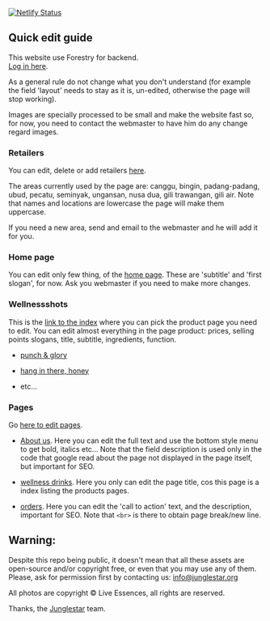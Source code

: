 [![Netlify Status](https://api.netlify.com/api/v1/badges/7f220eb8-49b7-42f9-bce9-4fc271162a50/deploy-status)](https://app.netlify.com/sites/liveessences/deploys)

## Quick edit guide

This website use Forestry for backend.  
[Log in here](https://app.forestry.io/login).  

As a general rule do not change what you don't understand (for example the field 'layout' needs to stay as it is, un-edited, otherwise the page will stop working).

Images are specially processed to be small and make the website fast so, for now, you need to contact the webmaster to have him do any change regard images.

### Retailers

You can edit, delete or add retailers [here](https://app.forestry.io/sites/zz6u0rsiwxlcxw/#/pages/_data-retailers-yaml).  

The areas currently used by the page are: canggu, bingin, padang-padang, ubud, pecatu, seminyak, ungansan, nusa dua, gili trawangan, gili air. Note that names and locations are lowercase the page will make them uppercase.

If you need a new area, send and email to the webmaster and he will add it for you.

### Home page

You can edit only few thing, of the [home page](https://app.forestry.io/sites/zz6u0rsiwxlcxw/#/pages/index-md). These are 'subtitle' and 'first slogan', for now. Ask you webmaster if you need to make more changes.


### Wellnessshots

This is the [link to the index](https://app.forestry.io/sites/zz6u0rsiwxlcxw/#/sections/wellnessshots/_wellnessshots) where you can pick the product page you need to edit. You can edit almost everything in the page product: prices, selling points slogans, title, subtitle, ingredients, function.

- [punch & glory](https://app.forestry.io/sites/zz6u0rsiwxlcxw/#/pages/_wellnessshots-punch-glory-md/)

- [hang in there, honey](https://app.forestry.io/sites/zz6u0rsiwxlcxw/#/pages/_wellnessshots-hang-in-there-honey-md/)

- etc...

### Pages

Go [here to edit pages](https://app.forestry.io/sites/zz6u0rsiwxlcxw/#/sections/pages/_pages).

- [About us](https://app.forestry.io/sites/zz6u0rsiwxlcxw/#/pages/_pages-about-us-md/). Here you can edit the full text and use the bottom style menu to get bold, italics etc... Note that the field description is used only in the code that google read about the page not displayed in the page itself, but important for SEO.

- [wellness drinks](https://app.forestry.io/sites/zz6u0rsiwxlcxw/#/pages/_pages-wellness-drinks-md/). Here you only can edit the page title, cos this page is a index listing the products pages.

- [orders](https://app.forestry.io/sites/zz6u0rsiwxlcxw/#/pages/_pages-orders-md/). Here you can edit the 'call to action' text, and the description, important for SEO. Note that ```<br>``` is there to obtain page break/new line.


## Warning:

Despite this repo being public, it doesn't mean that all these assets are open-source and/or copyright free, or even that you may use any of them. Please, ask for permission first by contacting us: info@junglestar.org  

All photos are copyright © Live Essences, all rights are reserved.  

Thanks, the [Junglestar](https://junglestar.org) team.

